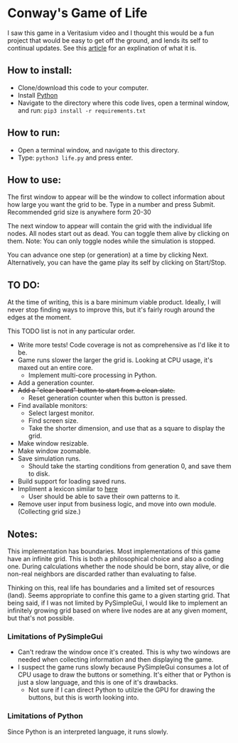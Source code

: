 # Conway's Game of Life
I saw this game in a Veritasium video and I thought this would be a fun project that would be easy to get off the ground, and lends its self to continual updates. See this [article](https://en.wikipedia.org/wiki/Conway%27s_Game_of_Life) for an explination of what it is. 

## How to install:
- Clone/download this code to your computer.
- Install [Python](https://www.python.org/downloads/)
- Navigate to the directory where this code lives, open a terminal window, and run: `pip3 install -r requirements.txt`

## How to run:
- Open a terminal window, and navigate to this directory.
- Type: `python3 life.py` and press enter.

## How to use:
The first window to appear will be the window to collect information about how large you want the grid to be. Type in a number and press Submit. Recommended grid size is anywhere form 20-30

The next window to appear will contain the grid with the individual life nodes. All nodes start out as dead. You can toggle them alive by clicking on them. Note: You can only toggle nodes while the simulation is stopped.

You can advance one step (or generation) at a time by clicking Next. Alternatively, you can have the game play its self by clicking on Start/Stop.

## TO DO:
At the time of writing, this is a bare minimum viable product. Ideally, I will never stop finding ways to improve this, but it's fairly rough around the edges at the moment.

This TODO list is not in any particular order.
- Write more tests! Code coverage is not as comprehensive as I'd like it to be.
- Game runs slower the larger the grid is. Looking at CPU usage, it's maxed out an entire core. 
    - Implement multi-core processing in Python.
- Add a generation counter.
- ~~Add a "clear board" button to start from a clean slate.~~
    - Reset generation counter when this button is pressed.
- Find available monitors:
    - Select largest monitor.
    - Find screen size.
    - Take the shorter dimension, and use that as a square to display the grid.
- Make window resizable.
- Make window zoomable.
- Save simulation runs.
    - Should take the starting conditions from generation 0, and save them to disk.
- Build support for loading saved runs.
- Impliment a lexicon similar to [here](https://playgameoflife.com/)
    - User should be able to save their own patterns to it.
- Remove user input from business logic, and move into own module. (Collecting grid size.)


## Notes:
This implementation has boundaries. Most implementations of this game have an infinite grid. This is both a philosophical choice and also a coding one. During calculations whether the node should be born, stay alive, or die non-real neighbors are discarded rather than evaluating to false.

Thinking on this, real life has boundaries and a limited set of resources (land). Seems appropriate to confine this game to a given starting grid. That being said, if I was not limited by PySimpleGui, I would like to implement an infinitely growing grid based on where live nodes are at any given moment, but that's not possible.

### Limitations of PySimpleGui
- Can't redraw the window once it's created. This is why two windows are needed when collecting information and then displaying the game.
- I suspect the game runs slowly because PySimpleGui consumes a lot of CPU usage to draw the buttons or something. It's either that or Python is just a slow language, and this is one of it's drawbacks.
    - Not sure if I can direct Python to utilzie the GPU for drawing the buttons, but this is worth looking into.

### Limitations of Python
Since Python is an interpreted language, it runs slowly.
